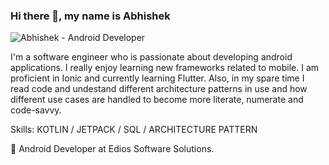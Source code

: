### Hi there 👋, my name is Abhishek
<img src="https://www.canva.com/design/DAF2TD35S8g/wYuSNwC-byxZ1IufJNFrkw/edit?utm_content=DAF2TD35S8g&utm_campaign=designshare&utm_medium=link2&utm_source=sharebutton" alt="Abhishek - Android Developer">

I'm a software engineer who is passionate about developing android applications. I really enjoy learning new frameworks related to mobile. I am proficient in Ionic and currently learning Flutter. Also, in my spare time I read code and undestand different architecture patterns in use and how different use cases are handled to become more literate, numerate and code-savvy. 

Skills: KOTLIN / JETPACK / SQL / ARCHITECTURE PATTERN 

💼 Android Developer at Edios Software Solutions.


